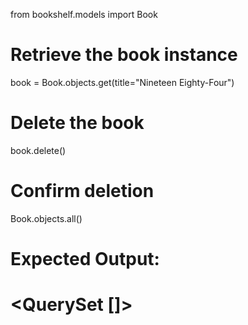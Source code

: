from bookshelf.models import Book

# Retrieve the book instance

book = Book.objects.get(title="Nineteen Eighty-Four")

# Delete the book

book.delete()

# Confirm deletion

Book.objects.all()

# Expected Output:

# <QuerySet []>
